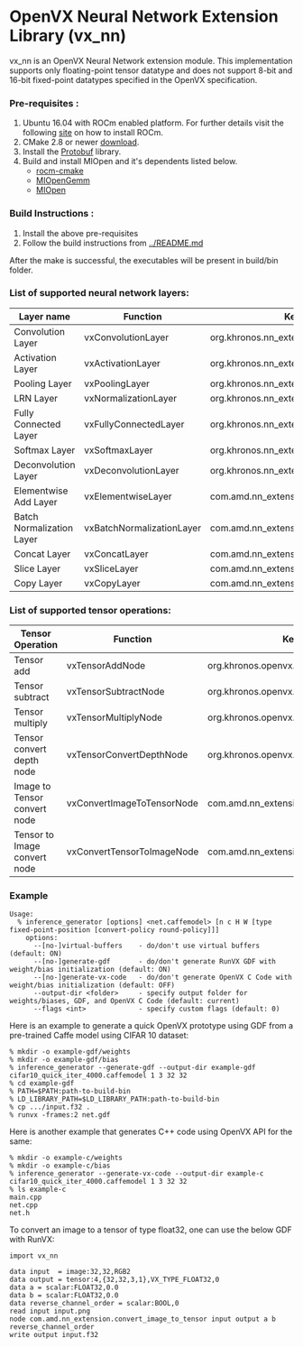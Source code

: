 # OpenVX Neural Network Extension Library (vx_nn)
vx_nn is an OpenVX Neural Network extension module. This implementation supports only floating-point tensor datatype and does not support 8-bit and 16-bit fixed-point datatypes specified in the OpenVX specification.

### Pre-requisites :
1. Ubuntu 16.04 with ROCm enabled platform.
   For further details visit the following [site](https://rocm.github.io/ROCmInstall.html) on how to install ROCm.
2. CMake 2.8 or newer [download](https://cmake.org/download/).
3. Install the [Protobuf](https://github.com/google/protobuf) library.
3. Build and install MIOpen and it's dependents listed below.
   - [rocm-cmake](https://github.com/RadeonOpenCompute/rocm-cmake)
   - [MIOpenGemm](https://github.com/ROCmSoftwarePlatform/MIOpenGEMM)
   - [MIOpen](https://github.com/ROCmSoftwarePlatform/MIOpen)

### Build Instructions :
1. Install the above pre-requisites 
2. Follow the build instructions from [../README.md](../README.md)

After the make is successful, the executables will be present in build/bin folder. 

### List of supported neural network layers:
Layer name | Function|Kernel name
------|---------------|------------
Convolution Layer|vxConvolutionLayer|org.khronos.nn_extension.convolution_layer
Activation Layer|vxActivationLayer|org.khronos.nn_extension.activation_layer
Pooling Layer|vxPoolingLayer|org.khronos.nn_extension.pooling_layer
LRN Layer|vxNormalizationLayer|org.khronos.nn_extension.normalization_layer
Fully Connected Layer|vxFullyConnectedLayer|org.khronos.nn_extension.fully_connected_layer
Softmax Layer|vxSoftmaxLayer|org.khronos.nn_extension.softmax_layer
Deconvolution Layer|vxDeconvolutionLayer|org.khronos.nn_extension.deconvolution_layer
Elementwise Add Layer|vxElementwiseLayer|com.amd.nn_extension.elementwise_layer
Batch Normalization Layer|vxBatchNormalizationLayer|com.amd.nn_extension.batch_norm_layer
Concat Layer|vxConcatLayer|com.amd.nn_extension.concat_layer
Slice Layer|vxSliceLayer|com.amd.nn_extension.slice_layer
Copy Layer|vxCopyLayer|com.amd.nn_extension.copy_layer

### List of supported tensor operations:
Tensor Operation | Function | Kernel Name
-----------------|----------|------------
Tensor add|vxTensorAddNode |org.khronos.openvx.tensor_add
Tensor subtract|vxTensorSubtractNode|org.khronos.openvx.tensor_subtract
Tensor multiply|vxTensorMultiplyNode|org.khronos.openvx.tensor_multiply
Tensor convert depth node|vxTensorConvertDepthNode|org.khronos.openvx.tensor_convert_depth
Image to Tensor convert node|vxConvertImageToTensorNode|com.amd.nn_extension.convert_image_to_tensor
Tensor to Image convert node|vxConvertTensorToImageNode|com.amd.nn_extension.tensorToImage

### Example

```
Usage:
  % inference_generator [options] <net.caffemodel> [n c H W [type fixed-point-position [convert-policy round-policy]]]
    options:
      --[no-]virtual-buffers    - do/don't use virtual buffers (default: ON)
      --[no-]generate-gdf       - do/don't generate RunVX GDF with weight/bias initialization (default: ON)
      --[no-]generate-vx-code   - do/don't generate OpenVX C Code with weight/bias initialization (default: OFF)
      --output-dir <folder>     - specify output folder for weights/biases, GDF, and OpenVX C Code (default: current)
      --flags <int>             - specify custom flags (default: 0)

```

Here is an example to generate a quick OpenVX prototype using GDF from a pre-trained Caffe model using CIFAR 10 dataset:

```
% mkdir -o example-gdf/weights
% mkdir -o example-gdf/bias
% inference_generator --generate-gdf --output-dir example-gdf cifar10_quick_iter_4000.caffemodel 1 3 32 32
% cd example-gdf
% PATH=$PATH:path-to-build-bin
% LD_LIBRARY_PATH=$LD_LIBRARY_PATH:path-to-build-bin
% cp .../input.f32 .
% runvx -frames:2 net.gdf

```

Here is another example that generates C++ code using OpenVX API for the same:

```
% mkdir -o example-c/weights
% mkdir -o example-c/bias
% inference_generator --generate-vx-code --output-dir example-c cifar10_quick_iter_4000.caffemodel 1 3 32 32
% ls example-c
main.cpp
net.cpp
net.h

```

To convert an image to a tensor of type float32, one can use the below GDF with RunVX:

```
import vx_nn

data input  = image:32,32,RGB2
data output = tensor:4,{32,32,3,1},VX_TYPE_FLOAT32,0
data a = scalar:FLOAT32,0.0
data b = scalar:FLOAT32,0.0
data reverse_channel_order = scalar:BOOL,0
read input input.png
node com.amd.nn_extension.convert_image_to_tensor input output a b reverse_channel_order
write output input.f32

```
